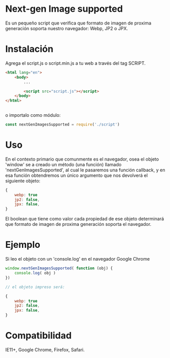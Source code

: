 # Next-gen Image supported
Es un pequeño script que verifica que formato de imagen de proxima generación soporta nuestro navegador: Webp, JP2 o JPX.


# Instalación
Agrega el script.js o script.min.js a tu web a través del tag SCRIPT.

```html
<html lang="en">
    <body>
        ...

        <script src="script.js"></script>
    </body>
</html>
    
```

o importalo como módulo:

```js
const nextGenImagesSupported = require('./script')
```

# Uso
En el contexto primario que comunmente es el navegador, osea el objeto 'window' se a creado un método (una función) llamado 'nextGenImagesSupported', al cual le pasaremos una función callback, y en esa función obtendremos un único argumento que nos devolverá el siguiente objeto:

```js
{
    webp: true
    jp2: false,
    jpx: false,
}
```

El boolean que tiene como valor cada propiedad de ese objeto determinará que formato de imagen de proxima generación soporta el navegador.


# Ejemplo

Si leo el objeto con un 'console.log' en el navegador Google Chrome

```js
window.nextGenImagesSupported( function (obj) {
    console.log( obj )
})
```

```js
// el objeto impreso será: 

{
    webp: true
    jp2: false,
    jpx: false,
}
```

# Compatibilidad
IE11+, Google Chrome, Firefox, Safari.
